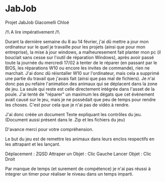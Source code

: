 # JabJob
Projet JabJob Giacomelli Chloé

/!\ A lire impérativement /!\

Durant la dernière semaine du 8 au 14 février, j'ai dû mettre a jour mon ordinateur sur le quel je travaille pour les projets (ainsi que pour mon entreprise), 
la mise à jour windows, a malheuresement fait planter mon pc (il bouclait sans cesse sur l'outil de réparation Windows), après avoir passé toute la journée du mercredi 17/02
à tenter de le réparer (en passant par le BIOS, les réparations W10 ou encore les invites de commande), rien ne marchait. J'ai donc dû réisntaller W10 sur l'ordinateur, 
mais cela a supprimé une partie du travail que j'avais fait (ainsi que pas mal de fichiers).
Je n'ai donc pas pu refaire l'animation des animaux qui se déplacent dans la zone de jeu. La seule qui reste est celle directement intégrée dans l'asset de la poule.
J'ai tenté de "réparer" un maximum les dégats que cet évènement avait causé sur le jeu, mais je ne possédait que peu de temps pour rendre les choses. C'est pour cela que 
je n'ai pas de vidéo à rendre.

J'ai donc créée un document Texte expliquant les contrôles du jeu. (Document aussi présent dans le .Zip et les fichiers du jeu)

D'avance merci pour votre compréhension.


Le but du jeu est de remettre les animaux dans leurs enclos respectifs en les attrapant et les lançant.

Déplacement : ZQSD
Attraper un Objet : Clic Gauche
Lancer Objet : Clic Droit

Par manque de temps (et surement de compétence) je n'ai pas réussi à integrer un timer pour réaliser le niveau dans un temps imparti.

